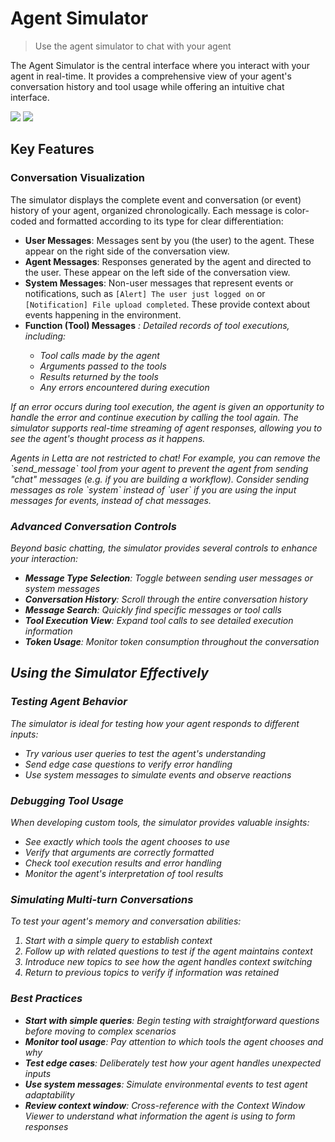 # Agent Simulator

> Use the agent simulator to chat with your agent

The Agent Simulator is the central interface where you interact with your agent in real-time. It provides a comprehensive view of your agent's conversation history and tool usage while offering an intuitive chat interface.

<img src="file:1d0ec84c-af32-462a-89f3-1ecad316eecc" />

<img src="file:a221374d-370e-45b7-85ab-d16986a51fab" />

## Key Features

### Conversation Visualization

The simulator displays the complete event and conversation (or event) history of your agent, organized chronologically. Each message is color-coded and formatted according to its type for clear differentiation:

* **User Messages**: Messages sent by you (the user) to the agent. These appear on the right side of the conversation view.
* **Agent Messages**: Responses generated by the agent and directed to the user. These appear on the left side of the conversation view.
* **System Messages**: Non-user messages that represent events or notifications, such as `[Alert] The user just logged on` or `[Notification] File upload completed`. These provide context about events happening in the environment.
* **Function (Tool) Messages** <span><i /></span>: Detailed records of tool executions, including:
  * Tool calls made by the agent
  * Arguments passed to the tools
  * Results returned by the tools
  * Any errors encountered during execution

If an error occurs during tool execution, the agent is given an opportunity to handle the error and continue execution by calling the tool again.
The simulator supports real-time streaming of agent responses, allowing you to see the agent's thought process as it happens.

<Tip>
  Agents in Letta are not restricted to chat! For example, you can remove the `send_message` tool from your agent to prevent the agent from sending "chat" messages (e.g. if you are building a workflow). Consider sending messages as role `system` instead of `user` if you are using the input messages for events, instead of chat messages.
</Tip>

### Advanced Conversation Controls

Beyond basic chatting, the simulator provides several controls to enhance your interaction:

* **Message Type Selection**: Toggle between sending user messages or system messages
* **Conversation History**: Scroll through the entire conversation history
* **Message Search**: Quickly find specific messages or tool calls
* **Tool Execution View**: Expand tool calls to see detailed execution information
* **Token Usage**: Monitor token consumption throughout the conversation

## Using the Simulator Effectively

### Testing Agent Behavior

The simulator is ideal for testing how your agent responds to different inputs:

* Try various user queries to test the agent's understanding
* Send edge case questions to verify error handling
* Use system messages to simulate events and observe reactions

### Debugging Tool Usage

When developing custom tools, the simulator provides valuable insights:

* See exactly which tools the agent chooses to use
* Verify that arguments are correctly formatted
* Check tool execution results and error handling
* Monitor the agent's interpretation of tool results

### Simulating Multi-turn Conversations

To test your agent's memory and conversation abilities:

1. Start with a simple query to establish context
2. Follow up with related questions to test if the agent maintains context
3. Introduce new topics to see how the agent handles context switching
4. Return to previous topics to verify if information was retained

### Best Practices

* **Start with simple queries**: Begin testing with straightforward questions before moving to complex scenarios
* **Monitor tool usage**: Pay attention to which tools the agent chooses and why
* **Test edge cases**: Deliberately test how your agent handles unexpected inputs
* **Use system messages**: Simulate environmental events to test agent adaptability
* **Review context window**: Cross-reference with the Context Window Viewer to understand what information the agent is using to form responses
